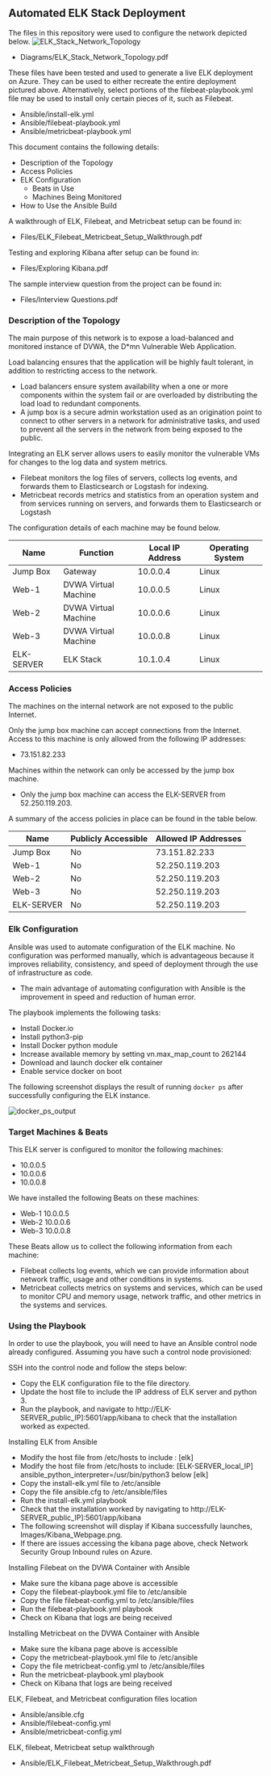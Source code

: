 ## Automated ELK Stack Deployment

The files in this repository were used to configure the network depicted below.
![ELK_Stack_Network_Topology](Images/Diagram.PNG)
- Diagrams/ELK_Stack_Network_Topology.pdf

These files have been tested and used to generate a live ELK deployment on Azure. They can be used to either recreate the entire deployment pictured above. Alternatively, select portions of the filebeat-playbook.yml file may be used to install only certain pieces of it, such as Filebeat.

  - Ansible/install-elk.yml
  - Ansible/filebeat-playbook.yml
  - Ansible/metricbeat-playbook.yml

This document contains the following details:
- Description of the Topology
- Access Policies
- ELK Configuration
  - Beats in Use
  - Machines Being Monitored
- How to Use the Ansible Build

A walkthrough of ELK, Filebeat, and Metricbeat setup can be found in:
- Files/ELK_Filebeat_Metricbeat_Setup_Walkthrough.pdf

Testing and exploring Kibana after setup can be found in:
- Files/Exploring Kibana.pdf

The sample interview question from the project can be found in:
- Files/Interview Questions.pdf

### Description of the Topology

The main purpose of this network is to expose a load-balanced and monitored instance of DVWA, the D*mn Vulnerable Web Application.

Load balancing ensures that the application will be highly fault tolerant, in addition to restricting access to the network.
- Load balancers ensure system availability when a one or more components within the system fail or are overloaded by distributing the load load to redundant components.
- A jump box is a secure admin workstation used as an origination point to connect to other servers in a network for administrative tasks, and used to prevent all the servers in the network from being exposed to the public.

Integrating an ELK server allows users to easily monitor the vulnerable VMs for changes to the log data and system metrics.
- Filebeat monitors the log files of servers, collects log events, and forwards them to Elasticsearch or Logstash for indexing.
- Metricbeat records metrics and statistics from an operation system and from services running on servers, and forwards them to Elasticsearch or Logstash

The configuration details of each machine may be found below.

| Name       | Function             | Local IP Address | Operating System |
|------------|----------------------|------------------|------------------|
| Jump Box   | Gateway              | 10.0.0.4         | Linux            |
| Web-1      | DVWA Virtual Machine | 10.0.0.5         | Linux            |
| Web-2      | DVWA Virtual Machine | 10.0.0.6         | Linux            |
| Web-3      | DVWA Virtual Machine | 10.0.0.8         | Linux            |
| ELK-SERVER | ELK Stack            | 10.1.0.4         | Linux            |

### Access Policies

The machines on the internal network are not exposed to the public Internet. 

Only the jump box machine can accept connections from the Internet. Access to this machine is only allowed from the following IP addresses:
- 73.151.82.233

Machines within the network can only be accessed by the jump box machine.
- Only the jump box machine can access the ELK-SERVER from 52.250.119.203.

A summary of the access policies in place can be found in the table below.

| Name       | Publicly Accessible | Allowed IP Addresses |
|------------|---------------------|----------------------|
| Jump Box   | No                  | 73.151.82.233        |
| Web-1      | No                  | 52.250.119.203       |
| Web-2      | No                  | 52.250.119.203       |
| Web-3      | No                  | 52.250.119.203       |
| ELK-SERVER | No                  | 52.250.119.203       |

### Elk Configuration

Ansible was used to automate configuration of the ELK machine. No configuration was performed manually, which is advantageous because it improves reliability, consistency, and speed of deployment through the use of infrastructure as code.
- The main advantage of automating configuration with Ansible is the improvement in speed and reduction of human error.

The playbook implements the following tasks:
- Install Docker.io
- Install python3-pip
- Install Docker python module
- Increase available memory by setting vn.max_map_count to 262144
- Download and launch docker elk container
- Enable service docker on boot

The following screenshot displays the result of running `docker ps` after successfully configuring the ELK instance.

![docker_ps_output](Images/Docker_ps_output.png)

### Target Machines & Beats
This ELK server is configured to monitor the following machines:
- 10.0.0.5
- 10.0.0.6
- 10.0.0.8

We have installed the following Beats on these machines:
- Web-1 10.0.0.5
- Web-2 10.0.0.6
- Web-3 10.0.0.8

These Beats allow us to collect the following information from each machine:
- Filebeat collects log events, which we can provide information about network traffic, usage and other conditions in systems.
- Metricbeat collects metrics on systems and services, which can be used to monitor CPU and memory usage, network traffic, and other metrics in the systems and services.

### Using the Playbook
In order to use the playbook, you will need to have an Ansible control node already configured. Assuming you have such a control node provisioned: 

SSH into the control node and follow the steps below:
- Copy the ELK configuration file to the file directory.
- Update the host file to include the IP address of ELK server and python 3.
- Run the playbook, and navigate to http://ELK-SERVER_public_IP]:5601/app/kibana to check that the installation worked as expected.

Installing ELK from Ansible
- Modify the host file from /etc/hosts to include : [elk]
- Modify the host file from /etc/hosts to include: [ELK-SERVER_local_IP] ansible_python_interpreter=/usr/bin/python3 below [elk]
- Copy the install-elk.yml file to /etc/ansible
- Copy the file ansible.cfg to /etc/ansible/files
- Run the install-elk.yml playbook
- Check that the installation worked by navigating to http://ELK-SERVER_public_IP]:5601/app/kibana
- The following screenshot will display if Kibana successfully launches, Images/Kibana_Webpage.png.
- If there are issues accessing the kibana page above, check Network Security Group Inbound rules on Azure.

Installing Filebeat on the DVWA Container with Ansible
- Make sure the kibana page above is accessible
- Copy the filebeat-playbook.yml file to /etc/ansible
- Copy the file filebeat-config.yml to /etc/ansible/files
- Run the filebeat-playbook.yml playbook
- Check on Kibana that logs are being received

Installing Metricbeat on the DVWA Container with Ansible
- Make sure the kibana page above is accessible
- Copy the metricbeat-playbook.yml file to /etc/ansible
- Copy the file metricbeat-config.yml to /etc/ansible/files
- Run the metricbeat-playbook.yml playbook
- Check on Kibana that logs are being received

ELK, Filebeat, and Metricbeat configuration files location
- Ansible/ansible.cfg
- Ansible/filebeat-config.yml
- Ansible/metricbeat-config.yml

ELK, filebeat, Metricbeat setup walkthrough
- Ansible/ELK_Filebeat_Metricbeat_Setup_Walkthrough.pdf
